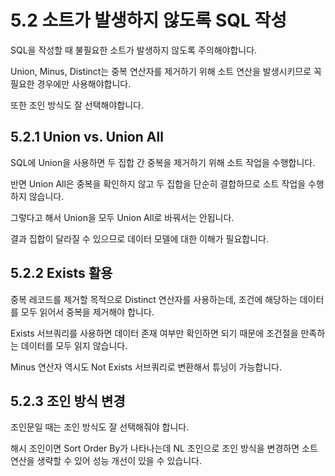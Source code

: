 # 5.2 소트가 발생하지 않도록 SQL 작성

SQL을 작성할 때 불필요한 소트가 발생하지 않도록 주의해야합니다.

Union, Minus, Distinct는 중복 연산자를 제거하기 위해 소트 연산을 발생시키므로 꼭 필요한 경우에만 사용해야합니다.

또한 조인 방식도 잘 선택해야합니다.



## 5.2.1 Union vs. Union All

SQL에 Union을 사용하면 두 집합 간 중복을 제거하기 위해 소트 작업을 수행합니다.

반면 Union All은 중복을 확인하지 않고 두 집합을 단순히 결합하므로 소트 작업을 수행하지 않습니다.

그렇다고 해서 Union을 모두 Union All로 바꿔서는 안됩니다.

결과 집합이 달라질 수 있으므로 데이터 모델에 대한 이해가 필요합니다.



## 5.2.2 Exists 활용

중복 레코드를 제거할 목적으로 Distinct 연산자를 사용하는데, 조건에 해당하는 데이터를 모두 읽어서 중복을 제거해야 합니다.

Exists 서브쿼리를 사용하면 데이터 존재 여부만 확인하면 되기 때문에 조건절을 만족하는 데이터를 모두 읽지 않습니다.

Minus 연산자 역시도 Not Exists 서브쿼리로 변환해서 튜닝이 가능합니다.



## 5.2.3 조인 방식 변경

조인문일 때는 조인 방식도 잘 선택해줘야 합니다.

해시 조인이면 Sort Order By가 나타나는데 NL 조인으로 조인 방식을 변경하면 소트 연산을 생략할 수 있어 성능 개선이 있을 수 있습니다.

